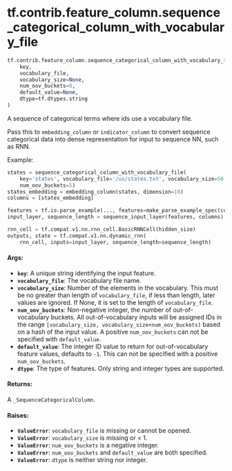 <div itemscope itemtype="http://developers.google.com/ReferenceObject">
<meta itemprop="name" content="tf.contrib.feature_column.sequence_categorical_column_with_vocabulary_file" />
<meta itemprop="path" content="Stable" />
</div>

# tf.contrib.feature_column.sequence_categorical_column_with_vocabulary_file

``` python
tf.contrib.feature_column.sequence_categorical_column_with_vocabulary_file(
    key,
    vocabulary_file,
    vocabulary_size=None,
    num_oov_buckets=0,
    default_value=None,
    dtype=tf.dtypes.string
)
```

A sequence of categorical terms where ids use a vocabulary file.

Pass this to `embedding_column` or `indicator_column` to convert sequence
categorical data into dense representation for input to sequence NN, such as
RNN.

Example:

```python
states = sequence_categorical_column_with_vocabulary_file(
    key='states', vocabulary_file='/us/states.txt', vocabulary_size=50,
    num_oov_buckets=5)
states_embedding = embedding_column(states, dimension=10)
columns = [states_embedding]

features = tf.io.parse_example(..., features=make_parse_example_spec(columns))
input_layer, sequence_length = sequence_input_layer(features, columns)

rnn_cell = tf.compat.v1.nn.rnn_cell.BasicRNNCell(hidden_size)
outputs, state = tf.compat.v1.nn.dynamic_rnn(
    rnn_cell, inputs=input_layer, sequence_length=sequence_length)
```

#### Args:

* <b>`key`</b>: A unique string identifying the input feature.
* <b>`vocabulary_file`</b>: The vocabulary file name.
* <b>`vocabulary_size`</b>: Number of the elements in the vocabulary. This must be no
    greater than length of `vocabulary_file`, if less than length, later
    values are ignored. If None, it is set to the length of `vocabulary_file`.
* <b>`num_oov_buckets`</b>: Non-negative integer, the number of out-of-vocabulary
    buckets. All out-of-vocabulary inputs will be assigned IDs in the range
    `[vocabulary_size, vocabulary_size+num_oov_buckets)` based on a hash of
    the input value. A positive `num_oov_buckets` can not be specified with
    `default_value`.
* <b>`default_value`</b>: The integer ID value to return for out-of-vocabulary feature
    values, defaults to `-1`. This can not be specified with a positive
    `num_oov_buckets`.
* <b>`dtype`</b>: The type of features. Only string and integer types are supported.


#### Returns:

A `_SequenceCategoricalColumn`.


#### Raises:

* <b>`ValueError`</b>: `vocabulary_file` is missing or cannot be opened.
* <b>`ValueError`</b>: `vocabulary_size` is missing or < 1.
* <b>`ValueError`</b>: `num_oov_buckets` is a negative integer.
* <b>`ValueError`</b>: `num_oov_buckets` and `default_value` are both specified.
* <b>`ValueError`</b>: `dtype` is neither string nor integer.